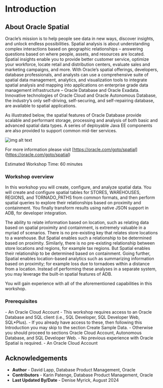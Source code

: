 # Introduction

## About Oracle Spatial

Oracle’s mission is to help people see data in new ways, discover insights, and unlock endless possibilities. Spatial analysis is about understanding complex interactions based on geographic relationships – answering questions based on where people, assets, and resources are located. Spatial insights enable you to provide better customer service, optimize your workforce, locate retail and distribution centers, evaluate sales and marketing campaigns, and more. With Oracle’s spatial offerings, developers, database professionals, and analysts can use a comprehensive suite of spatial data management, analytics, and visualization tools to integrate spatial analysis and mapping into applications on enterprise grade data management infrastructure – Oracle Database and Oracle Exadata. Innovative technologies of Oracle Cloud and Oracle Autonomous Database, the industry’s only self-driving, self-securing, and self-repairing database, are available to spatial applications. 

As illustrated below, the spatial features of Oracle Database provide scalable and performant storage, processing and analysis of both basic and advanced spatial data types. A series of deployable Java EE components are also provided to support common mid-tier services. 

  ![img alt text](./images/spatial-platform.png)

For more information please visit [https://oracle.com/goto/spatial] (https://oracle.com/goto/spatial)

Estimated Workshop Time: 60 minutes

### Workshop overview

In this workshop you will create, configure, and analyze spatial data.  You will create and configure spatial tables for STORES, WAREHOUSES, REGIONS, and TORNADO\_PATHS from common formats, and then perform spatial queries to explore their relationships based on proximity and containment. You finally transform results using native JSON support in ADB, for developer integration. 

The ability to relate information based on location, such as relating data based on spatial proximity and containment, is extremely valuable in a myriad of scenarios.  There is no pre-existing key that relates store locations to a warehouse. But Spatial enables such a relationship to be determined based on proximity. Similarly, there is no pre-existing relationship between store locations and regions, for example tax regions. But Spatial enables their relationship to be determined based on containment. Going further, Spatial enables location-based analytics such as summarizing information based on proximity; for example loss due to tornadoes within a distance from a location. Instead of performing these analyses in a separate system, you may leverage the built-in spatial features of ADB.

You will gain experience with all of the aforementioned capabilities in this workshop. 


### Prerequisites

<if type="adb">
- An Oracle Cloud Account 
</if> 
<if type="anydb">
- This workshop requires access to an Oracle Database and SQL client (i.e., SQL Developer, SQL Developer Web, SQL*Plus). 
- If you already have access to these, then following this Introduction you may skip to the section Create Sample Data. 
- Otherwise you should proceed to sections Oracle Cloud Account, Autonomous Database, and SQL Developer Web.
- No previous experience with Oracle Spatial is required.
- An Oracle Cloud Account  
</if>

## Acknowledgements

* **Author** - David Lapp, Database Product Management, Oracle
* **Contributors** - Karin Patenge, Database Product Management, Oracle
* **Last Updated By/Date** - Denise Myrick, August 2024


